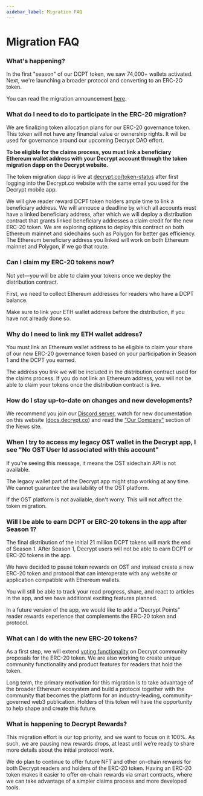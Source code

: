 ```yaml
---
aidebar_label: Migration FAQ
---
```


# Migration FAQ

### What's happening?

In the first "season" of our DCPT token, we saw 74,000+ wallets activated. Next, we're launching a broader protocol and converting to an ERC-2O token.

You can read the migration announcement [here](https://decrypt.co/75352/decrypt-reader-token-what-comes-next).

### What do I need to do to participate in the ERC-20 migration?

We are finalizing token allocation plans for our ERC-20 governance token. This token will not have any financial value or ownership rights. It will be used for governance around our upcoming Decrypt DAO effort.

**To be eligible for the claims process, you must link a beneficiary Ethereum wallet address with your Decrypt account through the token migration dapp on the Decrypt website.**

The token migration dapp is live at [decrypt.co/token-status](https://decrypt.co/token-status) after first logging into the Decrypt.co website with the same email you used for the Decrypt mobile app.

We will give reader reward DCPT token holders ample time to link a beneficiary address. We will annouce a deadline by which all accounts must have a linked beneficiary address, after which we will deploy a distribution contract that grants linked beneficiary addresses a claim credit for the new ERC-20 token. We are exploring options to deploy this contract on both Ethereum mainnet and sidechains such as Polygon for better gas efficiency. The Ethereum beneficiary address you linked will work on both Ethereum mainnet and Polygon, if we go that route.

### Can I claim my ERC-20 tokens now?

Not yet—you will be able to claim your tokens once we deploy the distribution contract. 

First, we need to collect Ethereum addresses for readers who have a DCPT balance. 

Make sure to link your ETH wallet address before the distribution, if you have not already done so.

### Why do I need to link my ETH wallet address?

You must link an Ethereum wallet address to be eligible to claim your share of our new ERC-20 governance token based on your participation in Season 1 and the DCPT you earned.

The address you link we will be included in the distribution contract used for the claims process. If you do not link an Ethereum address, you will not be able to claim your tokens once the distribution contract is live.

### How do I stay up-to-date on changes and new developments?

We recommend you join our [Discord server](https://decrypt.co/discord-invite), watch for new documentation on this website ([docs.decrypt.co](https://docs.decrypt.co)) and read the ["Our Company"](https://decrypt.co/news/decrypt) section of the News site.

### When I try to access my legacy OST wallet in the Decrypt app, I see "No OST User Id associated with this account"

If you're seeing this message, it means the OST sidechain API is not available. 

The legacy wallet part of the Decrypt app might stop working at any time. We cannot guarantee the availability of the OST platform.

If the OST platform is not available, don't worry. This will not affect the token migration.

### Will I be able to earn DCPT or ERC-20 tokens in the app after Season 1?

The final distribution of the initial 21 million DCPT tokens will mark the end of Season 1. After Season 1, Decrypt users will not be able to earn DCPT or ERC-20 tokens in the app. 

We have decided to pause token rewards on OST and instead create a new ERC-20 token and protocol that can interoperate with any website or application compatible with Ethereum wallets.

You will still be able to track your read progress, share, and react to articles in the app, and we have additional exciting features planned. 

In a future version of the app, we would like to add a “Decrypt Points” reader rewards experience that complements the ERC-20 token and protocol.

### What can I do with the new ERC-20 tokens?

As a first step, we will extend [voting functionality](https://vote.decrypt.co/) on Decrypt community proposals for the ERC-20 token. We are also working to create unique community functionality and product features for readers that hold the token.

Long term, the primary motivation for this migration is to take advantage of the broader Ethereum ecosystem and build a protocol together with the community that becomes the platform for an industry-leading, community-governed web3 publication. Holders of this token will have the opportunity to help shape and create this future.

### What is happening to Decrypt Rewards?

This migration effort is our top priority, and we want to focus on it 100%. As such, we are pausing new rewards drops, at least until we’re ready to share more details about the initial protocol work.

We do plan to continue to offer future NFT and other on-chain rewards for both Decrypt readers and holders of the ERC-20 token. Having an ERC-20 token makes it easier to offer on-chain rewards via smart contracts, where we can take advantage of a simpler claims process and more developed tools.

